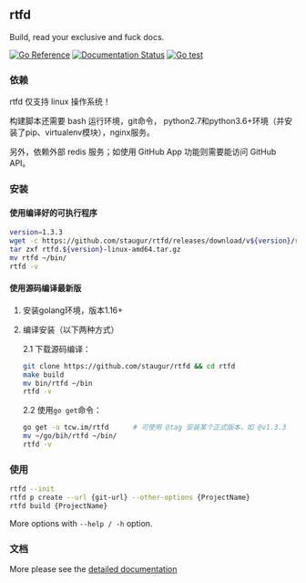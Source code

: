 ## rtfd

Build, read your exclusive and fuck docs.

[![Go Reference](https://pkg.go.dev/badge/tcw.im/rtfd.svg)](https://pkg.go.dev/tcw.im/rtfd)
[![Documentation Status](https://open.saintic.com/rtfd/saintic-docs/badge)](https://docs.saintic.com/rtfd/)
[![Go test](https://github.com/staugur/rtfd/actions/workflows/gotest.yml/badge.svg)](https://github.com/staugur/rtfd/actions/workflows/gotest.yml)

### 依赖

rtfd 仅支持 linux 操作系统！

构建脚本还需要 bash 运行环境，git命令，
python2.7和python3.6+环境（并安装了pip、virtualenv模块），nginx服务。

另外，依赖外部 redis 服务；如使用 GitHub App 功能则需要能访问 GitHub API。

### 安装

#### 使用编译好的可执行程序

```bash
version=1.3.3
wget -c https://github.com/staugur/rtfd/releases/download/v${version}/rtfd.${version}-linux-amd64.tar.gz
tar zxf rtfd.${version}-linux-amd64.tar.gz
mv rtfd ~/bin/
rtfd -v
```

#### 使用源码编译最新版

1. 安装golang环境，版本1.16+

2. 编译安装（以下两种方式）

    2.1 下载源码编译：

    ```bash
    git clone https://github.com/staugur/rtfd && cd rtfd
    make build
    mv bin/rtfd ~/bin
    rtfd -v
    ```

    2.2 使用`go get`命令：

    ```bash
    go get -u tcw.im/rtfd      # 可使用 @tag 安装某个正式版本，如 @v1.3.3
    mv ~/go/bih/rtfd ~/bin/
    rtfd -v
    ```

### 使用

```bash
rtfd --init
rtfd p create --url {git-url} --other-options {ProjectName}
rtfd build {ProjectName}
```

More options with `--help / -h` option.

### 文档

More please see the [detailed documentation](https://docs.saintic.com/rtfd)
